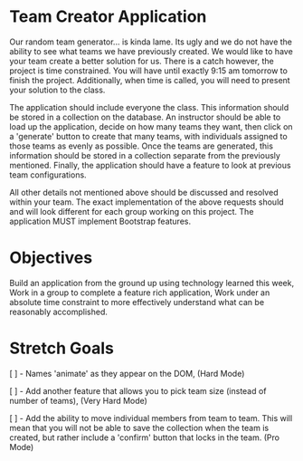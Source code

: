 # Team Creator Application
Our random team generator... is kinda lame. Its ugly and we do not have the ability to see what teams we have previously created. We would like to have your team create a better solution for us. There is a catch however, the project is time constrained. You will have until exactly 9:15 am tomorrow to finish the project. Additionally, when time is called, you will need to present your solution to the class.

The application should include everyone the class. This information should be stored in a collection on the database. An instructor should be able to load up the application, decide on how many teams they want, then click on a 'generate' button to create that many teams, with individuals assigned to those teams as evenly as possible. Once the teams are generated, this information should be stored in a collection separate from the previously mentioned. Finally, the application should have a feature to look at previous team configurations.

All other details not mentioned above should be discussed and resolved within your team. The exact implementation of the above requests should and will look different for each group working on this project. The application MUST implement Bootstrap features.

# Objectives
Build an application from the ground up using technology learned this week,
Work in a group to complete a feature rich application,
Work under an absolute time constraint to more effectively understand what can be reasonably accomplished.

# Stretch Goals
[ ] - Names 'animate' as they appear on the DOM, (Hard Mode)

[ ] - Add another feature that allows you to pick team size (instead of number of teams), (Very Hard Mode)

[ ] - Add the ability to move individual members from team to team. This will mean that you will not be able to save the collection when the team is created, but rather include a 'confirm' button that locks in the team. (Pro Mode)
